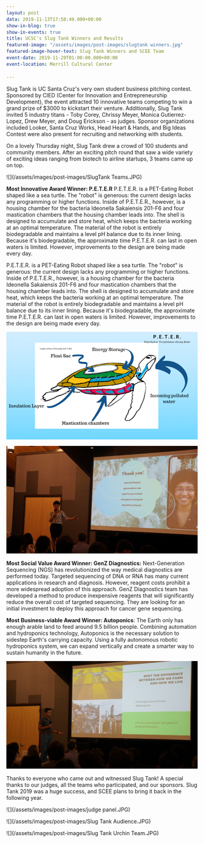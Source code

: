 ```yaml
---
layout: post
data: 2019-11-13T17:58:49.000+00:00
show-in-blog: true
show-in-events: true
title: UCSC's Slug Tank Winners and Results
featured-image: "/assets/images/post-images/slugtank winners.jpg"
featured-image-hover-text: Slug Tank Winners and SCEE Team
event-date: 2019-11-29T01:00:00.000+00:00
event-location: Merrill Cultural Center

---
```

Slug Tank is UC Santa Cruz's very own student business pitching contest. Sponsored by CIED (Center for Innovation and Entrepreneurship Development), the event attracted 10 innovative teams competing to win a grand prize of $3000 to kickstart their venture. Additionally, Slug Tank invited 5 industry titans - Toby Corey, Chrissy Meyer, Monica Gutierrez-Lopez, Drew Meyer, and Doug Erickson - as judges. Sponsor organizations included Looker, Santa Cruz Works, Head Heart & Hands, and Big Ideas Contest were also present for recruiting and networking with students.

On a lovely Thursday night, Slug Tank drew a crowd of 100 students and community members. After an exciting pitch round that saw a wide variety of exciting ideas ranging from biotech to airline startups, 3 teams came up on top.

![](/assets/images/post-images/SlugTank Teams.JPG)

**Most Innovative Award Winner: P.E.T.E.R** P.E.T.E.R. is a PET-Eating Robot shaped like a sea turtle. The "robot" is generous: the current design lacks any programming or higher functions. Inside of P.E.T.E.R., however, is a housing chamber for the bacteria Ideonella Sakaiensis 201-F6 and four mastication chambers that the housing chamber leads into. The shell is designed to accumulate and store heat, which keeps the bacteria working at an optimal temperature. The material of the robot is entirely biodegradable and maintains a level pH balance due to its inner lining. Because it's biodegradable, the approximate time P.E.T.E.R. can last in open waters is limited. However, improvements to the design are being made every day.

P.E.T.E.R. is a PET-Eating Robot shaped like a sea turtle. The "robot" is generous: the current design lacks any programming or higher functions. Inside of P.E.T.E.R., however, is a housing chamber for the bacteria Ideonella Sakaiensis 201-F6 and four mastication chambers that the housing chamber leads into. The shell is designed to accumulate and store heat, which keeps the bacteria working at an optimal temperature. The material of the robot is entirely biodegradable and maintains a level pH balance due to its inner lining. Because it's biodegradable, the approximate time P.E.T.E.R. can last in open waters is limited. However, improvements to the design are being made every day.

![P.E.T.E.R design](/assets/images/post-images/peter.png "P.E.T.E.R. design")

![P.E.T.E.R.'s Creator, Gabriella Pleasant](/assets/images/post-images/peter-creator.JPG "P.E.T.E.R.'s Creator, Gabriella Pleasant")

**Most Social Value Award Winner: GenZ Diagnostics:** Next-Generation Sequencing (NGS) has revolutionized the way medical diagnostics are performed today. Targeted sequencing of DNA or RNA has many current applications in research and diagnosis. However, reagent costs prohibit a more widespread adoption of this approach. GenZ Diagnostics team has developed a method to produce inexpensive reagents that will significantly reduce the overall cost of targeted sequencing. They are looking for an initial investment to deploy this approach for cancer gene sequencing.

**Most Business-viable Award Winner: Autoponics**: The Earth only has enough arable land to feed around 9.5 billion people. Combining automation and hydroponics technology, Autoponics is the necessary solution to sidestep Earth's carrying capacity. Using a fully autonomous robotic hydroponics system, we can expand vertically and create a smarter way to sustain humanity in the future.

![Brandon Mee-Lee's Autoponics](/assets/images/post-images/DSC07283.JPG "Brandon Mee-Lee's Autoponics")

Thanks to everyone who came out and witnessed Slug Tank! A special thanks to our judges, all the teams who participated, and our sponsors. Slug Tank 2019 was a huge success, and SCEE plans to bring it back in the following year.

![](/assets/images/post-images/judge panel.JPG)

![](/assets/images/post-images/Slug Tank Audience.JPG)

![](/assets/images/post-images/Slug Tank Urchin Team.JPG)